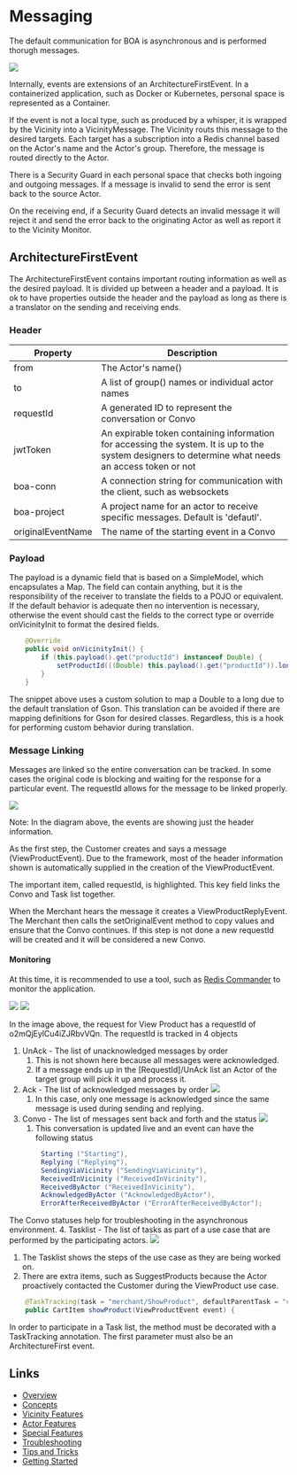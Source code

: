 # Messaging

The default communication for BOA is asynchronous and is performed thorugh messages.

![](images/Messaging/boa-general-documentation-Messaging-Wrapping.drawio.png)

Internally, events are extensions of an ArchitectureFirstEvent.
In a containerized application, such as Docker or Kubernetes, personal space is represented as a Container.

If the event is not a local type, such as produced by a whisper, it is wrapped by the Vicinity into a VicinityMessage.
The Vicinity routs this message to the desired targets.
Each target has a subscription into a Redis channel based on the Actor's name and the Actor's group.
Therefore, the message is routed directly to the Actor.

There is a Security Guard in each personal space that checks both ingoing and outgoing messages.
If a message is invalid to send the error is sent back to the source Actor.

On the receiving end, if a Security Guard detects an invalid message it will reject it and send the error back to the originating Actor as well as report it to the Vicinity Monitor.

## ArchitectureFirstEvent

The ArchitectureFirstEvent contains important routing information as well as the desired payload.
It is divided up between a header and a payload.
It is ok to have properties outside the header and the payload as long as there is a translator on the sending and receiving ends.

### Header

| Property    | Description                                                                                                                                         |
|-------------|-----------------------------------------------------------------------------------------------------------------------------------------------------|
| from        | The Actor's name()                                                                                                                                  |
| to          | A list of group() names or individual actor names                                                                                                   |
| requestId   | A generated ID to represent the conversation or Convo                                                                                               |
| jwtToken    | An expirable token containing information for accessing the system. It is up to the system designers to determine what needs an access token or not |
| boa-conn    | A connection string for communication with the client, such as websockets                                                                           |
| boa-project | A project name for an actor to receive specific messages.  Default is 'defautl'.                                                                    |
| originalEventName    | The name of the starting event in a Convo                                                                                                           |


### Payload

The payload is a dynamic field that is based on a SimpleModel, which encapsulates a Map.
The field can contain anything, but it is the responsibility of the receiver to translate the fields to a POJO or equivalent.
If the default behavior is adequate then no intervention is necessary, otherwise the event should cast the fields to the correct type or override onVicinityInit to format the desired fields.

```java
    @Override
    public void onVicinityInit() {
        if (this.payload().get("productId") instanceof Double) {
            setProductId(((Double) this.payload().get("productId")).longValue());     // Convert Gson default data type
        }
    }
```

The snippet above uses a custom solution to map a Double to a long due to the default translation of Gson.
This translation can be avoided if there are mapping definitions for Gson for desired classes.
Regardless, this is a hook for performing custom behavior during translation.

### Message Linking

Messages are linked so the entire conversation can be tracked.
In some cases the original code is blocking and waiting for the response for a particular event.
The requestId allows for the message to be linked properly.

![](images/Messaging/boa-general-documentation-Messaging-Linking.drawio.png)

Note: In the diagram above, the events are showing just the header information.

As the first step, the Customer creates and says a message (ViewProductEvent).
Due to the framework, most of the header information shown is automatically supplied in the creation of the ViewProductEvent.

The important item, called requestId, is highlighted.
This key field links the Convo and Task list together.

When the Merchant hears the message it creates a ViewProductReplyEvent.
The Merchant then calls the setOriginalEvent method to copy values and ensure that the Convo continues.
If this step is not done a new requestId will be created and it will be considered a new Convo.

#### Monitoring

At this time, it is recommended to use a tool, such as [Redis Commander](https://www.npmjs.com/package/redis-commander) to monitor the application.

![](images/Messaging/redis-commander.png)
![](images/Messaging/View-Product-Redis.png)

In the image above, the request for View Product has a requestId of o2mQjEylCu4iZJRbvVQn.
The requestId is tracked in 4 objects

1. UnAck - The list of unacknowledged messages by order
   1. This is not shown here because all messages were acknowledged.
   2. If a message ends up in the [RequestId]/UnAck list an Actor of the target group will pick it up and process it.
2. Ack - The list of acknowledged messages by order
![](images/Messaging/View-Product-Ack.png)
   1. In this case, only one message is acknowledged since the same message is used during sending and replying.
3. Convo - The list of messages sent back and forth and the status
![](images/Messaging/View-Product-Convo.png)
   1. This conversation is updated live and an event can have the following status

```java
        Starting ("Starting"),
        Replying ("Replying"),
        SendingViaVicinity ("SendingViaVicinity"),
        ReceivedInVicinity ("ReceivedInVicinity"),
        ReceivedByActor ("ReceivedInVicinity"),
        AcknowledgedByActor ("AcknowledgedByActor"),
        ErrorAfterReceivedByActor ("ErrorAfterReceivedByActor");
```
   The Convo statuses help for troubleshooting in the asynchronous environment.
4. Tasklist - The list of tasks as part of a use case that are performed by the participating actors.
![](images/Messaging/View-Product-Tasklist.png)
   1. The Tasklist shows the steps of the use case as they are being worked on.
   2. There are extra items, such as SuggestProducts because the Actor proactively contacted the Customer during the ViewProduct use case.

```java
    @TaskTracking(task = "merchant/ShowProduct", defaultParentTask = "customer/ViewProduct")
    public CartItem showProduct(ViewProductEvent event) {
```
In order to participate in a Task list, the method must be decorated with a TaskTracking annotation.
The first parameter must also be an ArchitectureFirst event.

## Links

- [Overview](Overview.md 'Overview')
- [Concepts](Concepts.md)
- [Vicinity Features](Vicinity-Features.md 'Vicinity Features')
- [Actor Features](Actor-Features.md)
- [Special Features](Special-Features.md)
- [Troubleshooting](Troubleshooting.md)
- [Tips and Tricks](Tips-and-Tricks.md)
- [Getting Started](../../README.md)